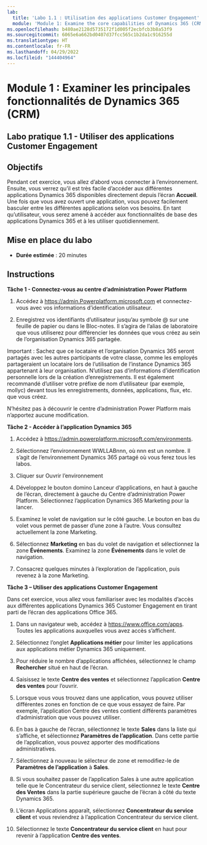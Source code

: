 ```yaml
---
lab:
  title: 'Labo 1.1 : Utilisation des applications Customer Engagement'
  module: 'Module 1: Examine the core capabilities of Dynamics 365 (CRM)'
ms.openlocfilehash: b480ae2128d5735172f1d005f2ecbfcb3b8a53f9
ms.sourcegitcommit: 6065e6a662bd0407d37fcc565c1b2da1c916255d
ms.translationtype: HT
ms.contentlocale: fr-FR
ms.lasthandoff: 04/29/2022
ms.locfileid: "144404964"
---
```

<a name="module-1-examine-the-core-capabilities-of-dynamics-365-crm"></a>Module 1 : Examiner les principales fonctionnalités de Dynamics 365 (CRM)
========================

## <a name="practice-lab-11---work-with-customer-engagement-apps"></a>Labo pratique 1.1 - Utiliser des applications Customer Engagement 

## <a name="objectives"></a>Objectifs

Pendant cet exercice, vous allez d’abord vous connecter à l’environnement. Ensuite, vous verrez qu’il est très facile d’accéder aux différentes applications Dynamics 365 disponibles directement depuis l’écran **Accueil**. Une fois que vous avez ouvert une application, vous pouvez facilement basculer entre les différentes applications selon vos besoins. En tant qu’utilisateur, vous serez amené à accéder aux fonctionnalités de base des applications Dynamics 365 et à les utiliser quotidiennement.


## <a name="lab-setup"></a>Mise en place du labo

  - **Durée estimée** : 20 minutes

## <a name="instructions"></a>Instructions

**Tâche 1 - Connectez-vous au centre d’administration Power Platform**

1. Accédez à https://admin.Powerplatform.microsoft.com et connectez-vous avec vos informations d’identification utilisateur.

2. Enregistrez vos identifiants d’utilisateur jusqu’au symbole @ sur une feuille de papier ou dans le Bloc-notes. Il s’agira de l’alias de laboratoire que vous utiliserez pour différencier les données que vous créez au sein de l’organisation Dynamics 365 partagée.

Important : Sachez que ce locataire et l’organisation Dynamics 365 seront partagés avec les autres participants de votre classe, comme les employés partageraient un locataire lors de l’utilisation de l’instance Dynamics 365 appartenant à leur organisation. N’utilisez pas d’informations d’identification personnelle lors de la création d’enregistrements. Il est également recommandé d’utiliser votre préfixe de nom d’utilisateur (par exemple, mollyc) devant tous les enregistrements, données, applications, flux, etc. que vous créez.

N’hésitez pas à découvrir le centre d’administration Power Platform mais n’apportez aucune modification.

**Tâche 2 - Accéder à l’application Dynamics 365**

1. Accédez à https://admin.powerplatform.microsoft.com/environments.

2. Sélectionnez l’environnement WWLLABnnn, où nnn est un nombre. Il s’agit de l’environnement Dynamics 365 partagé où vous ferez tous les labos.

3. Cliquer sur Ouvrir l’environnement

4. Développez le bouton domino Lanceur d’applications, en haut à gauche de l’écran, directement à gauche du Centre d’administration Power Platform. Sélectionnez l’application Dynamics 365 Marketing pour la lancer.

5. Examinez le volet de navigation sur le côté gauche. Le bouton en bas du volet vous permet de passer d’une zone à l’autre. Vous consultez actuellement la zone Marketing.

6. Sélectionnez **Marketing** en bas du volet de navigation et sélectionnez la zone **Événements**. Examinez la zone **Événements** dans le volet de navigation.

7. Consacrez quelques minutes à l’exploration de l’application, puis revenez à la zone Marketing.

**Tâche 3 – Utiliser des applications Customer Engagement**

Dans cet exercice, vous allez vous familiariser avec les modalités d’accès aux différentes applications Dynamics 365 Customer Engagement en tirant parti de l’écran des applications Office 365.

1.  Dans un navigateur web, accédez à https://www.office.com/apps. Toutes les applications auxquelles vous avez accès s’affichent.   

2.  Sélectionnez l’onglet **Applications métier** pour limiter les applications aux applications métier Dynamics 365 uniquement.   

3.  Pour réduire le nombre d’applications affichées, sélectionnez le champ **Rechercher** situé en haut de l’écran. 
 
4.  Saisissez le texte **Centre des ventes** et sélectionnez l’application **Centre des ventes** pour l’ouvrir.   

5. Lorsque vous vous trouvez dans une application, vous pouvez utiliser différentes zones en fonction de ce que vous essayez de faire. Par exemple, l’application Centre des ventes contient différents paramètres d’administration que vous pouvez utiliser. 

6. En bas à gauche de l’écran, sélectionnez le texte **Sales** dans la liste qui s’affiche, et sélectionnez **Paramètres de l’application**.  Dans cette partie de l’application, vous pouvez apporter des modifications administratives.  

7. Sélectionnez à nouveau le sélecteur de zone et remodifiez-le de **Paramètres de l’application** à **Sales**.

8. Si vous souhaitez passer de l’application Sales à une autre application telle que le Concentrateur du service client, sélectionnez le texte **Centre des Ventes** dans la partie supérieure gauche de l’écran à côté du texte Dynamics 365. 

9. L’écran Applications apparaît, sélectionnez **Concentrateur du service client** et vous reviendrez à l’application Concentrateur du service client. 

10. Sélectionnez le texte **Concentrateur du service client** en haut pour revenir à l’application **Centre des ventes**. 
